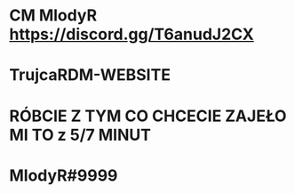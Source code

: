 # CM MlodyR https://discord.gg/T6anudJ2CX
# TrujcaRDM-WEBSITE
# RÓBCIE Z TYM CO CHCECIE ZAJEŁO MI TO z 5/7 MINUT
# MlodyR#9999
